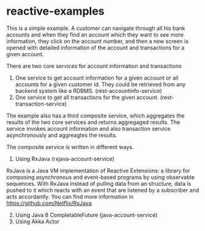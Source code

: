 reactive-examples
=================

This is a simple example. A customer can navigate through all his bank accounts and when they find an account which they want to see more information, they click on the account number, and then a new screen is opened with detailed information of the account and transactions for a given account.

There are two core services for account information and transactions

1. One service to get account information for a given account or all accounts for a given customer id. They could be retrieved from any backend system like a RDBMS. (rest-accountinfo-service)
2. One service to get all transactions for the given account. (rest-transaction-service)

The example also has a third composite service, which aggregates the results of the two core services and returns aggregaged results. The service invokes account information and also transaction service asynchronously and aggreagtes the results.

The composite service is written in different ways.

1. Using RxJava (rxjava-account-service)

RxJava is a Java VM implementation of Reactive Extensions: a library for composing asynchronous and event-based programs by using observable sequences. With RxJava instead of pulling data from an structure, data is pushed to it which reacts with an event that are listened by a subscriber and acts accordantly. You can find more information in https://github.com/Netflix/RxJava. 

2. Using Java 8 CompletableFuture (java-account-service)
3. Using Akka Actor
